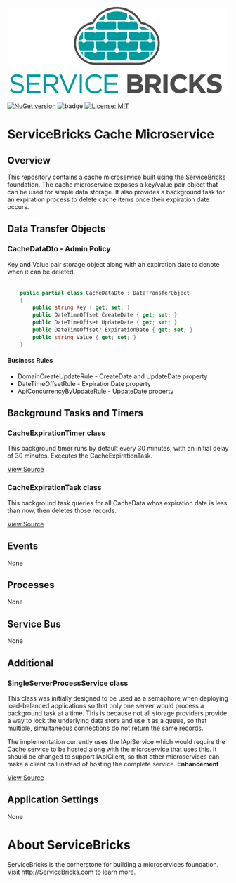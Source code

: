 ![ServiceBricks Logo](https://github.com/holomodular/ServiceBricks/blob/main/Logo.png)  

[![NuGet version](https://badge.fury.io/nu/ServiceBricks.Cache.svg)](https://badge.fury.io/nu/ServiceBricks.Cache)
![badge](https://img.shields.io/endpoint?url=https://gist.githubusercontent.com/holomodular-support/a4914be5332dc8c9536889edf1f00ace/raw/servicebrickscache-codecoverage.json)
[![License: MIT](https://img.shields.io/badge/License-MIT-389DA0.svg)](https://opensource.org/licenses/MIT)

# ServiceBricks Cache Microservice

## Overview

This repository contains a cache microservice built using the ServiceBricks foundation.
The cache microservice exposes a key/value pair object that can be used for simple data storage.
It also provides a background task for an expiration process to delete cache items once their expiration date occurs.

## Data Transfer Objects

### CacheDataDto - Admin Policy
Key and Value pair storage object along with an expiration date to denote when it can be deleted.

```csharp

    public partial class CacheDataDto : DataTransferObject
    {
        public string Key { get; set; }
        public DateTimeOffset CreateDate { get; set; }
        public DateTimeOffset UpdateDate { get; set; }
        public DateTimeOffset? ExpirationDate { get; set; }
        public string Value { get; set; }
    }

```

#### Business Rules

* DomainCreateUpdateRule - CreateDate and UpdateDate property
* DateTimeOffsetRule - ExpirationDate property
* ApiConcurrencyByUpdateRule - UpdateDate property


## Background Tasks and Timers

### CacheExpirationTimer class
This background timer runs by default every 30 minutes, with an initial delay of 30 minutes. Executes the CacheExpirationTask.

[View Source](https://github.com/holomodular/ServiceBricks-Cache/blob/main/src/V1/ServiceBricks.Cache/BackgroundTask/CacheExpirationTimer.cs)

### CacheExpirationTask class
This background task queries for all CacheData whos expiration date is less than now, then deletes those records.

[View Source](https://github.com/holomodular/ServiceBricks-Cache/blob/main/src/V1/ServiceBricks.Cache/BackgroundTask/CacheExpirationTask.cs)

## Events
None

## Processes
None

## Service Bus
None

## Additional

### SingleServerProcessService class
This class was initially designed to be used as a semaphore when deploying load-balanced applications so that only one server would process a background task at a time.
This is because not all storage providers provide a way to lock the underlying data store and use it as a queue, so that multiple, simultaneous connections do not return the same records.

The implementation currently uses the IApiService which would require the Cache service to be hosted along with the microservice that uses this.
It should be changed to support IApiClient, so that other microservices can make a client call instead of hosting the complete service. **Enhancement**

[View Source](https://github.com/holomodular/ServiceBricks-Cache/blob/main/src/V1/ServiceBricks.Cache/Service/SingleServerProcessService.cs)

## Application Settings
None

# About ServiceBricks

ServiceBricks is the cornerstone for building a microservices foundation.
Visit http://ServiceBricks.com to learn more.

